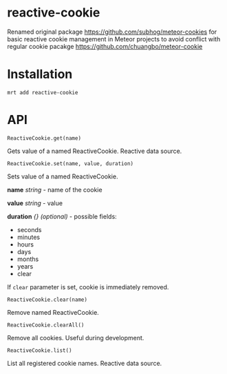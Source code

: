 reactive-cookie
===============================

Renamed original package https://github.com/subhog/meteor-cookies for basic reactive cookie management in Meteor projects to avoid conflict with regular cookie pacakge https://github.com/chuangbo/meteor-cookie

Installation
=============

    mrt add reactive-cookie

API
===


    ReactiveCookie.get(name)

Gets value of a named ReactiveCookie. Reactive data source.




    ReactiveCookie.set(name, value, duration)

Sets value of a named ReactiveCookie.

**name** *string* - name of the cookie

**value** *string* - value

**duration** *{} (optional)* - possible fields:

- seconds
- minutes
- hours
- days
- months
- years
- clear


If `clear` parameter is set, cookie is immediately removed.



    ReactiveCookie.clear(name)

Remove named ReactiveCookie.



    ReactiveCookie.clearAll()

Remove all cookies. Useful during development.



    ReactiveCookie.list()

List all registered cookie names. Reactive data source.




